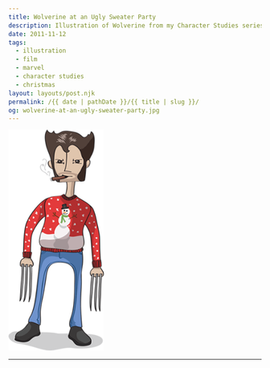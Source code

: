 ```yaml
---
title: Wolverine at an Ugly Sweater Party
description: Illustration of Wolverine from my Character Studies series.
date: 2011-11-12
tags: 
  - illustration
  - film
  - marvel
  - character studies
  - christmas
layout: layouts/post.njk
permalink: /{{ date | pathDate }}/{{ title | slug }}/
og: wolverine-at-an-ugly-sweater-party.jpg
---
```


<p class="center"><img src="/img/wolverine-at-an-ugly-sweater-party.png" alt="illustration of Wolverine from X-Men in an ugly Christmas sweater" style="max-width: 190px;" /></p>

---
